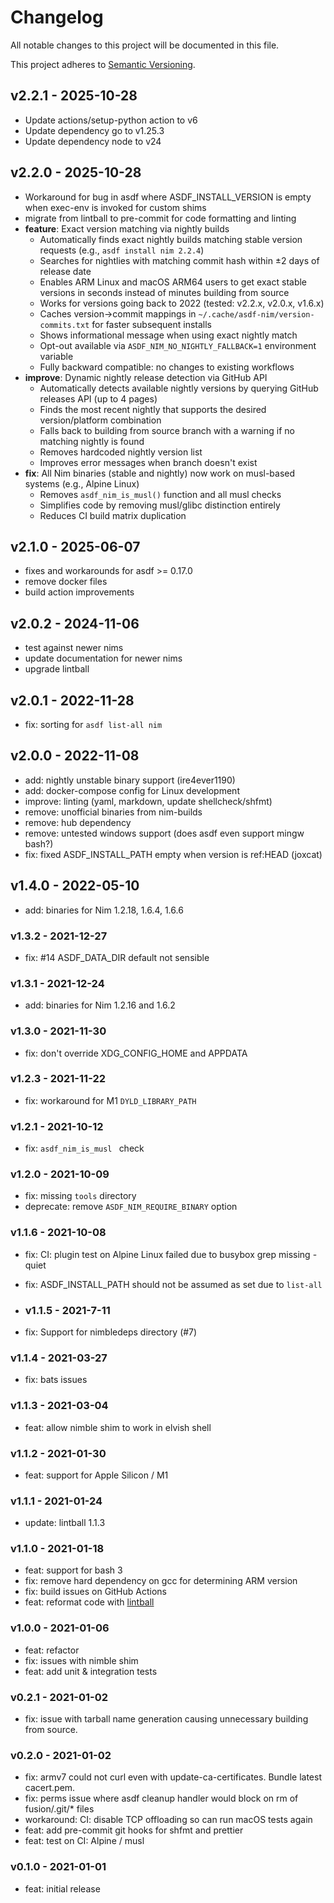 # Changelog

All notable changes to this project will be documented in this file.

This project adheres to [Semantic Versioning](https://semver.org/spec/v2.0.0.html).

## v2.2.1 - 2025-10-28

- Update actions/setup-python action to v6
- Update dependency go to v1.25.3
- Update dependency node to v24

## v2.2.0 - 2025-10-28

- Workaround for bug in asdf where ASDF_INSTALL_VERSION is empty when exec-env is invoked for custom shims
- migrate from lintball to pre-commit for code formatting and linting
- **feature**: Exact version matching via nightly builds
  - Automatically finds exact nightly builds matching stable version requests (e.g., `asdf install nim 2.2.4`)
  - Searches for nightlies with matching commit hash within ±2 days of release date
  - Enables ARM Linux and macOS ARM64 users to get exact stable versions in seconds instead of minutes building from source
  - Works for versions going back to 2022 (tested: v2.2.x, v2.0.x, v1.6.x)
  - Caches version→commit mappings in `~/.cache/asdf-nim/version-commits.txt` for faster subsequent installs
  - Shows informational message when using exact nightly match
  - Opt-out available via `ASDF_NIM_NO_NIGHTLY_FALLBACK=1` environment variable
  - Fully backward compatible: no changes to existing workflows
- **improve**: Dynamic nightly release detection via GitHub API
  - Automatically detects available nightly versions by querying GitHub releases API (up to 4 pages)
  - Finds the most recent nightly that supports the desired version/platform combination
  - Falls back to building from source branch with a warning if no matching nightly is found
  - Removes hardcoded nightly version list
  - Improves error messages when branch doesn't exist
- **fix**: All Nim binaries (stable and nightly) now work on musl-based systems (e.g., Alpine Linux)
  - Removes `asdf_nim_is_musl()` function and all musl checks
  - Simplifies code by removing musl/glibc distinction entirely
  - Reduces CI build matrix duplication

## v2.1.0 - 2025-06-07

- fixes and workarounds for asdf >= 0.17.0
- remove docker files
- build action improvements

## v2.0.2 - 2024-11-06

- test against newer nims
- update documentation for newer nims
- upgrade lintball

## v2.0.1 - 2022-11-28

- fix: sorting for `asdf list-all nim`

## v2.0.0 - 2022-11-08

- add: nightly unstable binary support (ire4ever1190)
- add: docker-compose config for Linux development
- improve: linting (yaml, markdown, update shellcheck/shfmt)
- remove: unofficial binaries from nim-builds
- remove: hub dependency
- remove: untested windows support (does asdf even support mingw bash?)
- fix: fixed ASDF_INSTALL_PATH empty when version is ref:HEAD (joxcat)

## v1.4.0 - 2022-05-10

- add: binaries for Nim 1.2.18, 1.6.4, 1.6.6

### v1.3.2 - 2021-12-27

- fix: #14 ASDF_DATA_DIR default not sensible

### v1.3.1 - 2021-12-24

- add: binaries for Nim 1.2.16 and 1.6.2

### v1.3.0 - 2021-11-30

- fix: don't override XDG_CONFIG_HOME and APPDATA

### v1.2.3 - 2021-11-22

- fix: workaround for M1 `DYLD_LIBRARY_PATH`

### v1.2.1 - 2021-10-12

- fix: `asdf_nim_is_musl ` check

### v1.2.0 - 2021-10-09

- fix: missing `tools` directory
- deprecate: remove `ASDF_NIM_REQUIRE_BINARY` option

### v1.1.6 - 2021-10-08

- fix: CI: plugin test on Alpine Linux failed due to busybox grep missing -quiet
- fix: ASDF_INSTALL_PATH should not be assumed as set due to `list-all`

- ### v1.1.5 - 2021-7-11

- fix: Support for nimbledeps directory (#7)

### v1.1.4 - 2021-03-27

- fix: bats issues

### v1.1.3 - 2021-03-04

- feat: allow nimble shim to work in elvish shell

### v1.1.2 - 2021-01-30

- feat: support for Apple Silicon / M1

### v1.1.1 - 2021-01-24

- update: lintball 1.1.3

### v1.1.0 - 2021-01-18

- feat: support for bash 3
- fix: remove hard dependency on gcc for determining ARM version
- fix: build issues on GitHub Actions
- feat: reformat code with [lintball](https://github.com/elijahr/lintball)

### v1.0.0 - 2021-01-06

- feat: refactor
- fix: issues with nimble shim
- feat: add unit & integration tests

### v0.2.1 - 2021-01-02

- fix: issue with tarball name generation causing unnecessary building from source.

### v0.2.0 - 2021-01-02

- fix: armv7 could not curl even with update-ca-certificates. Bundle latest cacert.pem.
- fix: perms issue where asdf cleanup handler would block on rm of fusion/.git/\* files
- workaround: CI: disable TCP offloading so can run macOS tests again
- feat: add pre-commit git hooks for shfmt and prettier
- feat: test on CI: Alpine / musl

### v0.1.0 - 2021-01-01

- feat: initial release
